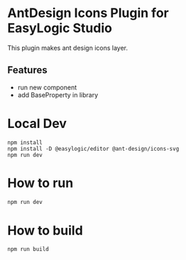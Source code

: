 # AntDesign Icons Plugin for EasyLogic Studio 

This plugin makes ant design icons layer.

## Features 

* run new component 
* add BaseProperty in library 

# Local Dev 

```
npm install
npm install -D @easylogic/editor @ant-design/icons-svg
npm run dev 
```

# How to run

```js
npm run dev 
```

# How to build 

```js
npm run build
```
